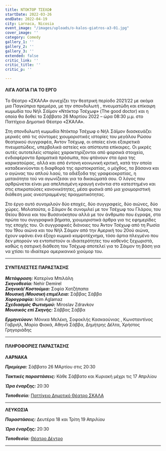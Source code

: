```yaml
---
title: ΝΤΟΚΤΟΡ ΤΣΕΧΩΦ
startDate: 2022-03-26
endDate: 2022-04-19
city: Larnaca, Nicosia
event_image: "/images/uploads/o-kalos-giatros-a3-01.jpg"
cover_image: ''
category: Comedy
gallery_1: ''
gallery_2: ''
gallery_3: ''
extended: false
critic_link: ''
critic_title: ''
critic_p: ''

---
```

#### ΛΙΓΑ ΛΟΓΙΑ ΓΙΑ ΤΟ ΕΡΓΟ

Το Θέατρο «ΣΚΑΛΑ» συνεχίζει την θεατρική περίοδο 2021/22 με ακόμα μια Παγκύπρια πρεμιέρα, με την σπονδυλωτή , πνευματώδη και επίκαιρη κωμωδία του Νήλ Σάϊμον «Ντόκτορ Τσέχωφ» (The good doctor) και η οποία θα δοθεί το Σάββατο 26 Μαρτίου 2022 – ώρα 08:30 μ.μ. στο Παττίχειο Δημοτικό Θέατρο «ΣΚΑΛΑ».

Στη σπονδυλωτή κωμωδία Ντόκτορ Τσέχωφ ο Νήλ Σάϊμον διασκευάζει μερικές από τις σύντομες χιουμοριστικές ιστορίες του μεγάλου Ρώσου θεατρικού συγγραφέα, Άντον Τσέχωφ, οι οποίες είναι εξαιρετικά πνευματώδεις, υπερβολικά αστείες και απίστευτα επίκαιρες. Οι μικρές αυτές αυτοτελείς ιστορίες χαρακτηρίζονται από φαρσικά στοιχεία, ενδιαφέροντα δραματικά πρόσωπα, που φτάνουν στα όρια της καρικατούρας, αλλά και από έντονη κοινωνική κριτική, κατά την οποία καταδεικνύονται η διαφθορά της αριστοκρατίας, ο μόχθος, τα βάσανα και ο αγώνας του απλού λαού, τα αδιέξοδα της γραφειοκρατίας, η ματαιότητα τού να αγωνίζεσαι για τα δικαιώματά σου. Ο λόγος που αρθρώνεται είναι μια απελπισμένη κραυγή ενάντια στο κατεστημένο και στις επικρατούσες κανονικότητες, μέσα φυσικά από μια χιουμοριστική διάθεση μιας ανεστραμμένης πραγματικότητας.

Στο έργο αυτό συνομιλούν δύο εποχές, δύο συγγραφείς, δύο αιώνες, δύο χώρες. Μολαταύτα, ο Σάιμον δε συνομιλεί με τον Τσέχωφ του Γλάρου, του Θείου Βάνια και του Βυσσινόκηπου αλλά με τον άνθρωπο που έγραψε, στα πρώτα του συγγραφικά βήματα, χιουμοριστικά άρθρα για τις εφημερίδες της εποχής του. Οι συγγραφικές διάνοιες του Άντον Τσέχωφ από τη Ρωσία του 19ου αιώνα και του Νήλ Σάιμον από την Αμερική του 20ού αιώνα, έχουν υφάνει ένα έξοχο κωμικό κομψοτέχνημα, τόσο άρτια πλεγμένο που δεν μπορούν να εντοπιστούν οι ιδιαιτερότητες του καθενός ξεχωριστά, καθώς η σατιρική διάθεση του Τσέχωφ αποτελεί για το Σάιμον τη βάση για να χτίσει το ιδιαίτερο αμερικανικό χιούμορ του.

***

#### ΣΥΝΤΕΛΕΣΤΕΣ ΠΑΡΑΣΤΑΣΗΣ

**_Μετάφραση:_** Κατερίνα Μπιλάλη  
**_Σκηνοθεσία:_** Nehir Demirel  
**_Σκηνικά/ Κοστούμια:_** Σοφία Χατζήπαπα  
**_Μουσική /Μουσική επιμέλεια:_** Σάββας Σάββα  
**_Χορογραφία:_** Icim Aglamaz  
**_Σχεδιασμός Φωτισμού:_** Miroslav Zdravkov  
**_Μουσικός επί Σκηνής:_** Σάββας Σάββα

**_Ερμηνεύουν:_** Μόνικα Μελέκη, Σοφοκλής Κασκαούνιας , Κωνσταντίνος Γαβριήλ, Μαρία Φιακά, Αθηνά Σάββα, Δημήτρης Δέλτα, Χρήστος Γρηγοριάδης

***

#### ΠΛΗΡΟΦΟΡΙΕΣ ΠΑΡΑΣΤΑΣΗΣ

**ΛΑΡΝΑΚΑ**

**_Πρεμίερα:_** Σάββατο 26 ΜΑρτίου στις 20:30

**_Τακτικές παραστάσεις:_** Κάθε Σάββατο και Κυριακή μέχρι τις 17 Απριλίου

**_Ώρα έναρξης:_** 20:30

**_Τοποθεσία:_** [Παττίχειο Δημοτικό Θέατρο ΣΚΑΛΑ](https://www.google.com/maps/place/Theater+Skala+Larnaka/@34.9191059,33.6301992,17z/data=!3m1!4b1!4m5!3m4!1s0x14e082a6e362e26b:0x800ef26e458168d!8m2!3d34.9191059!4d33.6323879 "Παττίχειο Θέατρο")

***

**ΛΕΥΚΩΣΙΑ**

**_Παραστάσεις:_** Δευτέρα 18 και Τρίτη 19 Απριλίου

**_Ώρα έναρξης:_** 20:30

**_Τοποθεσία:_** [Θέατρο Δέντρο](https://www.google.com/maps/place/%CE%98%CE%AD%CE%B1%CF%84%CF%81%CE%BF+%CE%94%CE%AD%CE%BD%CF%84%CF%81%CE%BF/@35.1778415,33.3892814,17z/data=!3m1!4b1!4m5!3m4!1s0x14de170b08c2c23f:0x17cd0ebf63c7196d!8m2!3d35.1778415!4d33.3914701 "Θέατρο Δέντρο")

***